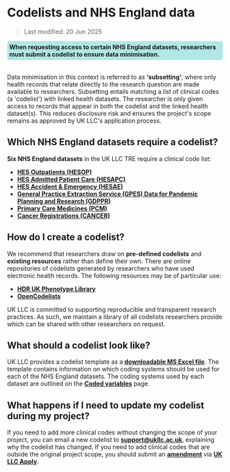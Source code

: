 # Codelists and NHS England data
>Last modified: 20 Jun 2025
<div style="background-color: rgba(0, 178, 169, 0.3); padding: 5px; border-radius: 5px;"><strong>When requesting access to certain NHS England datasets, researchers must submit a codelist to ensure data minimisation.</strong></div>  
<br>

Data minimisation in this context is referred to as **‘subsetting’**, where only health records that relate directly to the research question are made available to researchers. Subsetting entails matching a list of clinical codes (a 'codelist') with linked health datasets. The researcher is only given access to records that appear in both the codelist and the linked health dataset(s). This reduces disclosure risk and ensures the project's scope remains as approved by UK LLC's application process.

## Which NHS England datasets require a codelist?
**Six NHS England datasets** in the UK LLC TRE require a clinical code list:  
* [**HES Outpatients (HESOP)**](../HES%20datasets/OP/HESOP.ipynb)
* [**HES Admitted Patient Care (HESAPC)**](../HES%20datasets/APC/HESAPC.ipynb)
* [**HES Accident & Emergency (HESAE)**](../HES%20datasets/AE/HESAE.ipynb)
* [**General Practice Extraction Service (GPES) Data for Pandemic Planning and Research (GDPPR)**](../Primary_care_datasets/GDPPR/GDPPR.ipynb)
* [**Primary Care Medicines (PCM)**](../Primary_care_datasets/PCM/PCM.ipynb)
* [**Cancer Registrations (CANCER)**](../Registration%20datasets/CANCER/CANCER.ipynb)

## How do I create a codelist?
We recommend that researchers draw on **pre-defined codelists** and **existing resources** rather than define their own. There are online repositories of codelists generated by researchers who have used electronic health records. The following resources may be of particular use:
* [**HDR UK Phenotype Library**](https://phenotypes.healthdatagateway.org/)
* [**OpenCodelists**](https://www.opencodelists.org/)  

UK LLC is committed to supporting reproducible and transparent research practices. As such, we maintain a library of all codelists researchers provide which can be shared with other researchers on request.

## What should a codelist look like?
UK LLC provides a codelist template as a [**downloadable MS Excel file**](https://apply.ukllc.ac.uk/apply/view_document/codelist_template/). The template contains information on which coding systems should be used for each of the NHS England datasets. The coding systems used by each dataset are outlined on the [**Coded variables**](../Coding/coding_intro.md) page.


## What happens if I need to update my codelist during my project?
If you need to add more clinical codes without changing the scope of your project, you can email a new codelist to [**support@ukllc.ac.uk**](mailto:support@ukllc.ac.uk), explaining why the codelist has changed. If you need to add clinical codes that are outside the original project scope, you should submit an [**amendment**](../../../user_guide/RequestingAnAmendment.md) via [**UK LLC Apply**](https://apply.ukllc.ac.uk/). 




